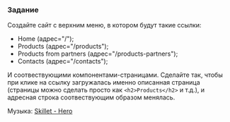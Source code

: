 ### Задание

Создайте сайт с верхним меню, в котором будут такие ссылки:
- Home (адрес="/");
- Products (адрес="/products");
- Products from partners (адрес="/products-partners");
- Contacts (адрес="/contacts");

И соотвествующими компонентами-страницами. Сделайте так, чтобы при клике на ссылку загружалась именно описанная страница  (страницы можно сделать просто как `<h2>Products</h2>` и т.д.), и адресная строка соотвествующим образом менялась.

Музыка: [Skillet - Hero](https://www.youtube.com/watch?v=uGcsIdGOuZY&ab_channel=AtlanticRecords)